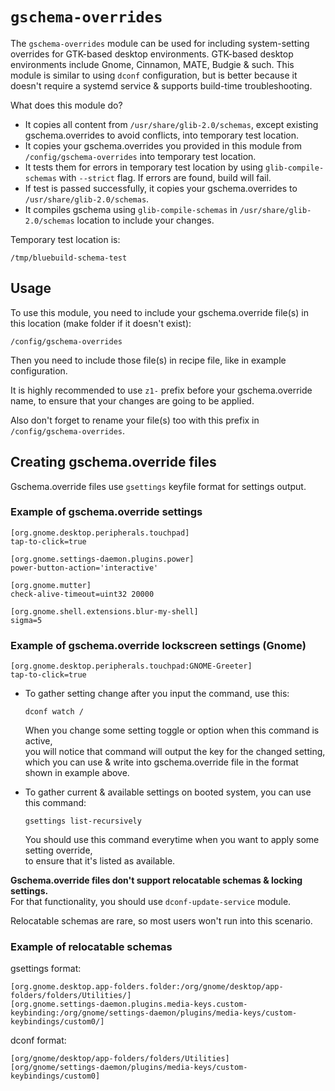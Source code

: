 # `gschema-overrides`

The `gschema-overrides` module can be used for including system-setting overrides for GTK-based desktop environments.
GTK-based desktop environments include Gnome, Cinnamon, MATE, Budgie & such.
This module is similar to using `dconf` configuration, but is better because it doesn't require a systemd service & supports build-time troubleshooting.

What does this module do?

- It copies all content from `/usr/share/glib-2.0/schemas`, except existing gschema.overrides to avoid conflicts, into temporary test location.
- It copies your gschema.overrides you provided in this module from `/config/gschema-overrides` into temporary test location.
- It tests them for errors in temporary test location by using `glib-compile-schemas` with `--strict` flag. If errors are found, build will fail.
- If test is passed successfully, it copies your gschema.overrides to `/usr/share/glib-2.0/schemas`.
- It compiles gschema using `glib-compile-schemas` in `/usr/share/glib-2.0/schemas` location to include your changes.

Temporary test location is:

`/tmp/bluebuild-schema-test`

## Usage

To use this module, you need to include your gschema.override file(s) in this location (make folder if it doesn't exist):

`/config/gschema-overrides`

Then you need to include those file(s) in recipe file, like in example configuration.

It is highly recommended to use `z1-` prefix before your gschema.override name, to ensure that your changes are going to be applied.

Also don't forget to rename your file(s) too with this prefix in `/config/gschema-overrides`.

## Creating gschema.override files

Gschema.override files use `gsettings` keyfile format for settings output.

### Example of gschema.override settings
```
[org.gnome.desktop.peripherals.touchpad]
tap-to-click=true

[org.gnome.settings-daemon.plugins.power]
power-button-action='interactive'

[org.gnome.mutter]
check-alive-timeout=uint32 20000

[org.gnome.shell.extensions.blur-my-shell]
sigma=5
```

### Example of gschema.override lockscreen settings (Gnome)
```
[org.gnome.desktop.peripherals.touchpad:GNOME-Greeter]
tap-to-click=true
```

- To gather setting change after you input the command, use this:

  `dconf watch /`

  When you change some setting toggle or option when this command is active,   
  you will notice that command will output the key for the changed setting,   
  which you can use & write into gschema.override file in the format shown in example above.

- To gather current & available settings on booted system, you can use this command:
  
  `gsettings list-recursively`
  
  You should use this command everytime when you want to apply some setting override,   
  to ensure that it's listed as available.

**Gschema.override files don't support relocatable schemas & locking settings.**   
For that functionality, you should use `dconf-update-service` module.

Relocatable schemas are rare, so most users won't run into this scenario.

### Example of relocatable schemas
gsettings format:
```
[org.gnome.desktop.app-folders.folder:/org/gnome/desktop/app-folders/folders/Utilities/]
[org.gnome.settings-daemon.plugins.media-keys.custom-keybinding:/org/gnome/settings-daemon/plugins/media-keys/custom-keybindings/custom0/]
```
dconf format:
```
[org/gnome/desktop/app-folders/folders/Utilities]
[org/gnome/settings-daemon/plugins/media-keys/custom-keybindings/custom0]
```

